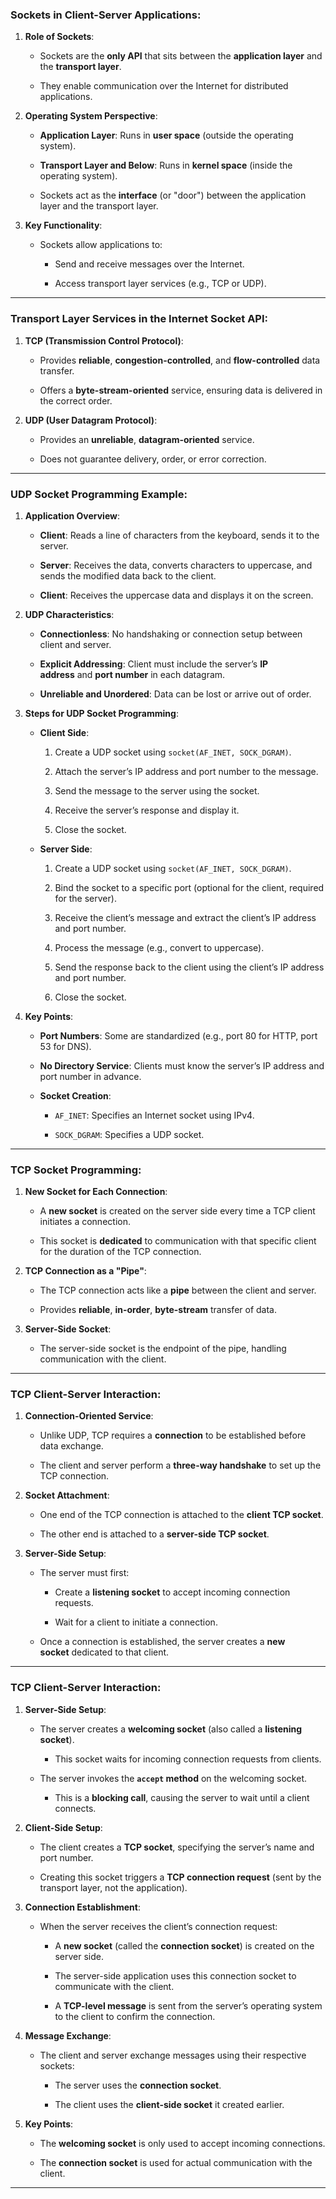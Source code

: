 ### **Sockets in Client-Server Applications**:

1. **Role of Sockets**:
    
    - Sockets are the **only API** that sits between the **application layer** and the **transport layer**.
        
    - They enable communication over the Internet for distributed applications.
        
2. **Operating System Perspective**:
    
    - **Application Layer**: Runs in **user space** (outside the operating system).
        
    - **Transport Layer and Below**: Runs in **kernel space** (inside the operating system).
        
    - Sockets act as the **interface** (or "door") between the application layer and the transport layer.
        
3. **Key Functionality**:
    
    - Sockets allow applications to:
        
        - Send and receive messages over the Internet.
            
        - Access transport layer services (e.g., TCP or UDP).
---
### **Transport Layer Services in the Internet Socket API**:

1. **TCP (Transmission Control Protocol)**:
    
    - Provides **reliable**, **congestion-controlled**, and **flow-controlled** data transfer.
        
    - Offers a **byte-stream-oriented** service, ensuring data is delivered in the correct order.
        
2. **UDP (User Datagram Protocol)**:
    
    - Provides an **unreliable**, **datagram-oriented** service.
        
    - Does not guarantee delivery, order, or error correction.
---

### **UDP Socket Programming Example**:

1. **Application Overview**:
    
    - **Client**: Reads a line of characters from the keyboard, sends it to the server.
        
    - **Server**: Receives the data, converts characters to uppercase, and sends the modified data back to the client.
        
    - **Client**: Receives the uppercase data and displays it on the screen.
        
2. **UDP Characteristics**:
    
    - **Connectionless**: No handshaking or connection setup between client and server.
        
    - **Explicit Addressing**: Client must include the server’s **IP address** and **port number** in each datagram.
        
    - **Unreliable and Unordered**: Data can be lost or arrive out of order.
        
3. **Steps for UDP Socket Programming**:
    
    - **Client Side**:
        
        1. Create a UDP socket using `socket(AF_INET, SOCK_DGRAM)`.
            
        2. Attach the server’s IP address and port number to the message.
            
        3. Send the message to the server using the socket.
            
        4. Receive the server’s response and display it.
            
        5. Close the socket.
            
    - **Server Side**:
        
        1. Create a UDP socket using `socket(AF_INET, SOCK_DGRAM)`.
            
        2. Bind the socket to a specific port (optional for the client, required for the server).
            
        3. Receive the client’s message and extract the client’s IP address and port number.
            
        4. Process the message (e.g., convert to uppercase).
            
        5. Send the response back to the client using the client’s IP address and port number.
            
        6. Close the socket.
            
4. **Key Points**:
    
    - **Port Numbers**: Some are standardized (e.g., port 80 for HTTP, port 53 for DNS).
        
    - **No Directory Service**: Clients must know the server’s IP address and port number in advance.
        
    - **Socket Creation**:
        
        - `AF_INET`: Specifies an Internet socket using IPv4.
            
        - `SOCK_DGRAM`: Specifies a UDP socket.
---

### **TCP Socket Programming**:

1. **New Socket for Each Connection**:
    
    - A **new socket** is created on the server side every time a TCP client initiates a connection.
        
    - This socket is **dedicated** to communication with that specific client for the duration of the TCP connection.
        
2. **TCP Connection as a "Pipe"**:
    
    - The TCP connection acts like a **pipe** between the client and server.
        
    - Provides **reliable**, **in-order**, **byte-stream** transfer of data.
        
3. **Server-Side Socket**:
    
    - The server-side socket is the endpoint of the pipe, handling communication with the client.

----
### **TCP Client-Server Interaction**:

1. **Connection-Oriented Service**:
    
    - Unlike UDP, TCP requires a **connection** to be established before data exchange.
        
    - The client and server perform a **three-way handshake** to set up the TCP connection.
        
2. **Socket Attachment**:
    
    - One end of the TCP connection is attached to the **client TCP socket**.
        
    - The other end is attached to a **server-side TCP socket**.
        
3. **Server-Side Setup**:
    
    - The server must first:
        
        - Create a **listening socket** to accept incoming connection requests.
            
        - Wait for a client to initiate a connection.
            
    - Once a connection is established, the server creates a **new socket** dedicated to that client.

----
### **TCP Client-Server Interaction**:

1. **Server-Side Setup**:
    
    - The server creates a **welcoming socket** (also called a **listening socket**).
        
        - This socket waits for incoming connection requests from clients.
            
    - The server invokes the **`accept` method** on the welcoming socket.
        
        - This is a **blocking call**, causing the server to wait until a client connects.
            
2. **Client-Side Setup**:
    
    - The client creates a **TCP socket**, specifying the server’s name and port number.
        
    - Creating this socket triggers a **TCP connection request** (sent by the transport layer, not the application).
        
3. **Connection Establishment**:
    
    - When the server receives the client’s connection request:
        
        - A **new socket** (called the **connection socket**) is created on the server side.
            
        - The server-side application uses this connection socket to communicate with the client.
            
        - A **TCP-level message** is sent from the server’s operating system to the client to confirm the connection.
            
4. **Message Exchange**:
    
    - The client and server exchange messages using their respective sockets:
        
        - The server uses the **connection socket**.
            
        - The client uses the **client-side socket** it created earlier.
            
5. **Key Points**:
    
    - The **welcoming socket** is only used to accept incoming connections.
        
    - The **connection socket** is used for actual communication with the client.

---
